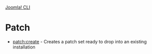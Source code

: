 [Joomla! CLI](../index.md)
# Patch

- [patch:create](create.md) - Creates a patch set ready to drop into an existing installation
